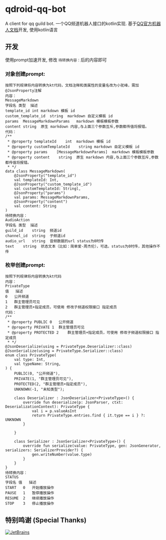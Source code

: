 # qdroid-qq-bot

A client for qq guild bot. 一个QQ频道机器人接口的kotlin实现.
基于[QQ官方机器人文档](https://bot.q.qq.com/wiki/)开发, 使用kotlin语言

## 开发

使用prompt加速开发, 修改 `待转换内容：`后的内容即可

### 对象创建prompt:

```text
按照下列规律将内容转换为kt代码，文档注释和类属性的变量名改为小驼峰，需加@JsonProperty注解
内容：
MessageMarkdown
字段名	类型	描述
template_id	int	markdown 模板 id
custom_template_id	string	markdown 自定义模板 id
params	MessageMarkdownParams	markdown 模板模板参数
content	string	原生 markdown 内容,与上面三个参数互斥,参数都传值将报错。
代码：
/**
 * @property templateId    int	markdown 模板 id
 * @property customTemplateId    string	markdown 自定义模板 id
 * @property params    [MessageMarkdownParams]	markdown 模板模板参数
 * @property content    string	原生 markdown 内容,与上面三个参数互斥,参数都传值将报错。
 * */
data class MessageMarkdown(
    @JsonProperty("template_id")
    val templateId: Int,
    @JsonProperty("custom_template_id")
    val customTemplateId: Stringl,
    @JsonProperty("params")
    val params: MessageMarkdownParams,
    @JsonProperty("content")
    val content: String
)
待转换内容：
AudioAction
字段名	类型	描述
guild_id	string	频道id
channel_id	string	子频道id
audio_url	string	音频数据的url status为0时传
text	string	状态文本（比如：简单爱-周杰伦），可选，status为0时传，其他操作不传
```

### 枚举创建prompt:

```text
按照下列规律将内容转换为kt代码
内容：
PrivateType
值	描述
0	公开频道
1	群主管理员可见
2	群主管理员+指定成员，可使用 修改子频道权限接口 指定成员
代码：
/**
 * @property PUBLIC 0	公开频道
 * @property PRIVATE 1	群主管理员可见
 * @property PROTECTED 2	群主管理员+指定成员，可使用 修改子频道权限接口 指定成员
 * */
@JsonDeserialize(using = PrivateType.Deserializer::class)
@JsonSerialize(using = PrivateType.Serializer::class)
enum class PrivateType(
    val type: Int,
    val typeName: String,
) {
    PUBLIC(0, "公开频道"),
    PRIVATE(1, "群主管理员可见"),
    PROTECTED(2, "群主管理员+指定成员"),
    UNKNOWN(-1, "未知类型");

    class Deserializer : JsonDeserializer<PrivateType>() {
        override fun deserialize(p: JsonParser, ctxt: DeserializationContext): PrivateType {
            val i = p.valueAsInt
            return PrivateType.entries.find { it.type == i } ?: UNKNOWN
        }

    }

    class Serializer : JsonSerializer<PrivateType>() {
        override fun serialize(value: PrivateType, gen: JsonGenerator, serializers: SerializerProvider?) {
            gen.writeNumber(value.type)
        }
    }
}
待转换内容：
STATUS
字段名	值	描述
START	0	开始播放操作
PAUSE	1	暂停播放操作
RESUME	2	继续播放操作
STOP	3	停止播放操作
```

## 特别鸣谢 (Special Thanks)

[![JetBrains](https://resources.jetbrains.com/storage/products/company/brand/logos/jb_beam.svg)](https://www.jetbrains.com/idea/)
